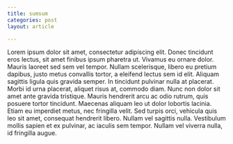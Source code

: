 ```yaml
---
title: sumsum
categories: post
layout: article

---
```

Lorem ipsum dolor sit amet, consectetur adipiscing elit. Donec tincidunt eros lectus, sit amet finibus ipsum pharetra ut. Vivamus eu ornare dolor. Mauris laoreet sed sem vel tempor. Nullam scelerisque, libero eu pretium dapibus, justo metus convallis tortor, a eleifend lectus sem id elit. Aliquam sagittis ligula quis gravida semper. In tincidunt pulvinar nulla at placerat. Morbi id urna placerat, aliquet risus at, commodo diam. Nunc non dolor sit amet ante gravida tristique. Mauris hendrerit arcu ac odio rutrum, quis posuere tortor tincidunt. Maecenas aliquam leo ut dolor lobortis lacinia. Etiam eu imperdiet metus, nec fringilla velit. Sed turpis orci, vehicula quis leo sit amet, consequat hendrerit libero. Nullam vel sagittis nulla. Vestibulum mollis sapien et ex pulvinar, ac iaculis sem tempor. Nullam vel viverra nulla, id fringilla augue.
